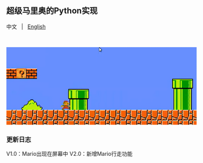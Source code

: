 ## 超级马里奥的Python实现
<p align="left">
    中文 &nbsp | &nbsp <a href="README.md">English</a>
</p>
<br>
<p align="center">
    <img src="./.asset/top_logo.png" 
<p>
<br>


### 更新日志
V1.0：Mario出现在屏幕中
V2.0：新增Mario行走功能
